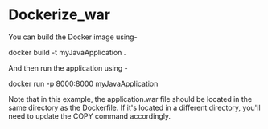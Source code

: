 # Dockerize_war

You can build the Docker image using-

docker build -t myJavaApplication .

And then run the application using -

docker run -p 8000:8000 myJavaApplication



Note that in this example, the application.war file should be located in the same directory as the Dockerfile. If it's located in a different directory, you'll need to update the COPY command accordingly.
